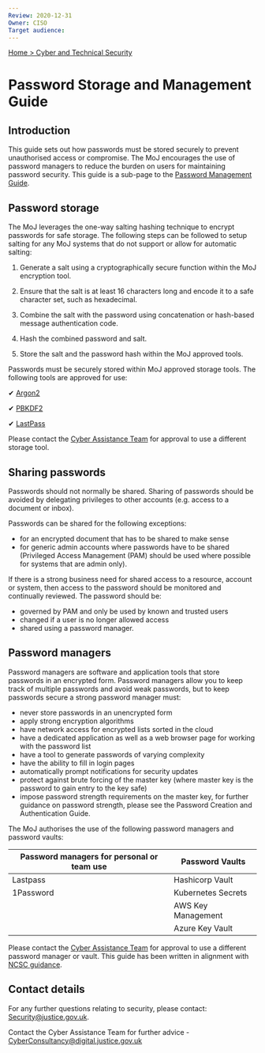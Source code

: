```yaml
---
Review: 2020-12-31
Owner: CISO
Target audience:
---
```


[Home > Cyber and Technical Security](../..)

# Password Storage and Management Guide

## Introduction

This guide sets out how passwords must be stored securely to prevent unauthorised access or compromise. The MoJ encourages the use of password managers to reduce the burden on users for maintaining password security. This guide is a sub-page to the [Password Management Guide](../password-management-guide/).

## Password storage

The MoJ leverages the one-way salting hashing technique to encrypt passwords for safe storage. The following steps can be followed to setup salting for any MoJ systems that do not support or allow for automatic salting:

1. Generate a salt using a cryptographically secure function within the MoJ encryption tool.

2. Ensure that the salt is at least 16 characters long and encode it to a safe character set, such as hexadecimal.

3. Combine the salt with the password using concatenation or hash-based message authentication code.

4. Hash the combined password and salt.

5. Store the salt and the password hash within the MoJ approved tools.

Passwords must be securely stored within MoJ approved storage tools. The following tools are approved for use:

✔ [Argon2](https://en.wikipedia.org/wiki/Argon2)

✔ [PBKDF2](https://en.wikipedia.org/wiki/PBKDF2)

✔ [LastPass](https://github.com/ministryofjustice/security-guidance/blob/master/guides/using-lastpass.md)

Please contact the [Cyber Assistance Team](mailto:CyberConsultancy@digital.justice.gov.uk) for approval to use a different storage tool.

## Sharing passwords

Passwords should not normally be shared. Sharing of passwords should be avoided by delegating privileges to other accounts (e.g. access to a document or inbox).

Passwords can be shared for the following exceptions:

- for an encrypted document that has to be shared to make sense
- for generic admin accounts where passwords have to be shared (Privileged Access Management (PAM) should be used where possible for systems that are admin only).

If there is a strong business need for shared access to a resource, account or system, then access to the password should be monitored and continually reviewed. The password should be:

- governed by PAM and only be used by known and trusted users
- changed if a user is no longer allowed access
- shared using a password manager.

## Password managers

Password managers are software and application tools that store passwords in an encrypted form. Password managers allow you to keep track of multiple passwords and avoid weak passwords, but to keep passwords secure a strong password manager must:

- never store passwords in an unencrypted form
- apply strong encryption algorithms
- have network access for encrypted lists sorted in the cloud
- have a dedicated application as well as a web browser page for working with the password list
- have a tool to generate passwords of varying complexity
- have the ability to fill in login pages
- automatically prompt notifications for security updates
- protect against brute forcing of the master key (where master key is the password to gain entry to the key safe)
- impose password strength requirements on the master key, for further guidance on password strength, please see the Password Creation and Authentication Guide.

The MoJ authorises the use of the following password managers and password vaults:

| Password managers for personal or team use | Password Vaults |
|--- |---|
| Lastpass | Hashicorp Vault |
| 1Password | Kubernetes Secrets |
| | AWS Key Management |
| | Azure Key Vault |

Please contact the [Cyber Assistance Team](mailto:CyberConsultancy@digital.justice.gov.uk) for approval to use a different password manager or vault.
This guide has been written in alignment with [NCSC guidance](https://www.ncsc.gov.uk/collection/passwords/updating-your-approach).

## Contact details

For any further questions relating to security, please contact: [Security@justice.gov.uk](mailto:security@justice.gov.uk).

Contact the Cyber Assistance Team for further advice - [CyberConsultancy@digital.justice.gov.uk](mailto:CyberConsultancy@digital.justice.gov.uk)
